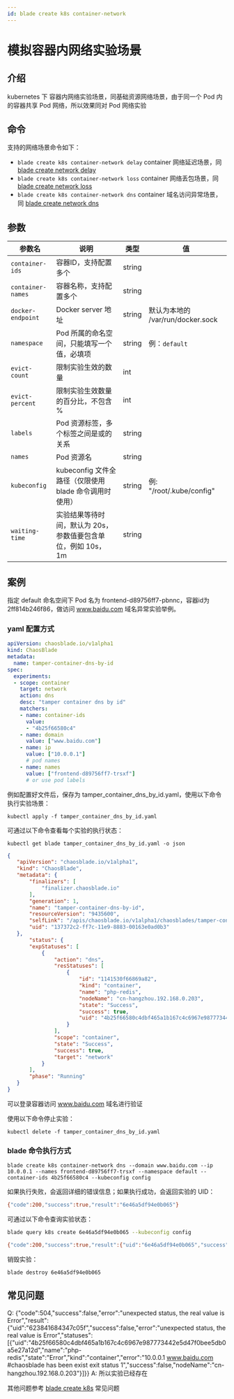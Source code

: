 ```yaml
---
id: blade create k8s container-network
---
```


# 模拟容器内网络实验场景

## 介绍
kubernetes 下 容器内网络实验场景，同基础资源网络场景，由于同一个 Pod 内的容器共享 Pod 网络，所以效果同对 Pod 网络实验

## 命令
支持的网络场景命令如下：
* `blade create k8s container-network delay` container 网络延迟场景，同[blade create network delay](../host/blade_create_network_delay)
* `blade create k8s container-network loss` container 网络丢包场景，同 [blade create network loss](../host/blade_create_network_loss)
* `blade create k8s container-network dns` container 域名访问异常场景，同 [blade create network dns](../host/blade_create_network_dns)

## 参数
|  参数名 |  说明 | 类型 | 值 |
|  ----  | ---- | ---- | ---- |
| `container-ids`       | 容器ID，支持配置多个 | string |  |
| `container-names`     | 容器名称，支持配置多个 | string |  |
| `docker-endpoint `    | Docker server 地址 | string | 默认为本地的 /var/run/docker.sock | 
| `namespace`           | Pod 所属的命名空间，只能填写一个值，必填项 | string | 例：`default` |
| `evict-count`         | 限制实验生效的数量 | int |  |
| `evict-percent`       | 限制实验生效数量的百分比，不包含 % | int | |
| `labels`              | Pod 资源标签，多个标签之间是或的关系 | string | |
| `names`               | Pod 资源名 | string | |
| `kubeconfig`          | kubeconfig 文件全路径（仅限使用 blade 命令调用时使用） | string | 例: "/root/.kube/config" |
| `waiting-time`        | 实验结果等待时间，默认为 20s，参数值要包含单位，例如 10s，1m | string | |


## 案例
指定 default 命名空间下 Pod 名为 frontend-d89756ff7-pbnnc，容器id为 2ff814b246f86，做访问 www.baidu.com 域名异常实验举例。

### yaml 配置方式
```yaml
apiVersion: chaosblade.io/v1alpha1
kind: ChaosBlade
metadata:
  name: tamper-container-dns-by-id
spec:
  experiments:
  - scope: container
    target: network
    action: dns
    desc: "tamper container dns by id"
    matchers:
    - name: container-ids
      value:
      - "4b25f66580c4"
    - name: domain
      value: ["www.baidu.com"]
    - name: ip
      value: ["10.0.0.1"]
      # pod names
    - name: names
      value: ["frontend-d89756ff7-trsxf"]
      # or use pod labels
```
例如配置好文件后，保存为 tamper_container_dns_by_id.yaml，使用以下命令执行实验场景：
 ```
 kubectl apply -f tamper_container_dns_by_id.yaml
 ```
 可通过以下命令查看每个实验的执行状态：
 ```
 kubectl get blade tamper_container_dns_by_id.yaml -o json
 ``` 
 ```json
{
    "apiVersion": "chaosblade.io/v1alpha1",
    "kind": "ChaosBlade",
    "metadata": {
        "finalizers": [
            "finalizer.chaosblade.io"
        ],
        "generation": 1,
        "name": "tamper-container-dns-by-id",
        "resourceVersion": "9435600",
        "selfLink": "/apis/chaosblade.io/v1alpha1/chaosblades/tamper-container-dns-by-id",
        "uid": "137372c2-ff7c-11e9-8883-00163e0ad0b3"
    },
        "status": {
        "expStatuses": [
            {
                "action": "dns",
                "resStatuses": [
                    {
                        "id": "1141530f66869a82",
                        "kind": "container",
                        "name": "php-redis",
                        "nodeName": "cn-hangzhou.192.168.0.203",
                        "state": "Success",
                        "success": true,
                        "uid": "4b25f66580c4dbf465a1b167c4c6967e987773442e5d47f0bee5db0a5e27a12d"
                    }
                ],
                "scope": "container",
                "state": "Success",
                "success": true,
                "target": "network"
            }
        ],
        "phase": "Running"
    }
}
 ```
 
 可以登录容器访问 www.baidu.com 域名进行验证
 
使用以下命令停止实验：
```
kubectl delete -f tamper_container_dns_by_id.yaml 
```

### blade 命令执行方式

```shell
blade create k8s container-network dns --domain www.baidu.com --ip 10.0.0.1 --names frontend-d89756ff7-trsxf --namespace default --container-ids 4b25f66580c4 --kubeconfig config 
```
如果执行失败，会返回详细的错误信息；如果执行成功，会返回实验的 UID：
```bash
{"code":200,"success":true,"result":"6e46a5df94e0b065"}
```
可通过以下命令查询实验状态：
```bash
blade query k8s create 6e46a5df94e0b065 --kubeconfig config

{"code":200,"success":true,"result":{"uid":"6e46a5df94e0b065","success":true,"error":"","statuses":[{"id":"90304950e52d679e","uid":"4b25f66580c4dbf465a1b167c4c6967e987773442e5d47f0bee5db0a5e27a12d","name":"php-redis","state":"Success","kind":"container","success":true,"nodeName":"cn-hangzhou.192.168.0.203"}]}}
```
销毁实验：
```
blade destroy 6e46a5df94e0b065
```

## 常见问题
Q: {"code":504,"success":false,"error":"unexpected status, the real value is Error","result":{"uid":"623841684347c05f","success":false,"error":"unexpected status, the real value is Error","statuses":[{"uid":"4b25f66580c4dbf465a1b167c4c6967e987773442e5d47f0bee5db0a5e27a12d","name":"php-redis","state":"Error","kind":"container","error":"10.0.0.1 www.baidu.com #chaosblade has been exist exit status 1","success":false,"nodeName":"cn-hangzhou.192.168.0.203"}]}}
A: 所以实验已经存在

其他问题参考 [blade create k8s](./blade_create_k8s) 常见问题
